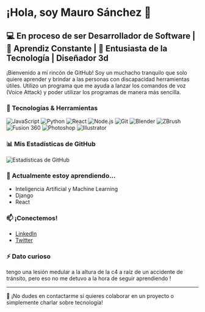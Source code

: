 # ¡Hola, soy Mauro Sánchez 👋

## 💻 En proceso de ser Desarrollador de Software | 🌱 Aprendiz Constante | 🚀 Entusiasta de la Tecnología | Diseñador 3d

¡Bienvenido a mi rincón de GitHub! Soy un muchacho tranquilo que solo quiere aprender y brindar a las personas con discapacidad herramientas útiles.
Utilizo un programa que me ayuda a lanzar los comandos de voz (Voice Attack) y poder utilizar los programas de manera más sencilla.

### 🔧 Tecnologías & Herramientas

![JavaScript](https://img.shields.io/badge/-JavaScript-F7DF1E?style=flat-square&logo=javascript&logoColor=black)
![Python](https://img.shields.io/badge/-Python-3776AB?style=flat-square&logo=Python&logoColor=white)
![React](https://img.shields.io/badge/-React-61DAFB?style=flat-square&logo=react&logoColor=black)
![Node.js](https://img.shields.io/badge/-Node.js-339933?style=flat-square&logo=node.js&logoColor=white)
![Git](https://img.shields.io/badge/-Git-F05032?style=flat-square&logo=git&logoColor=white)
![Blender](https://img.shields.io/badge/-Blender-F5792A?style=flat-square&logo=blender&logoColor=white)
![ZBrush](https://img.shields.io/badge/-ZBrush-1E88E5?style=flat-square&logo=zbrush&logoColor=white)
![Fusion 360](https://img.shields.io/badge/-Fusion%20360-0696D7?style=flat-square&logo=autodesk&logoColor=white)
![Photoshop](https://img.shields.io/badge/-Photoshop-31A8FF?style=flat-square&logo=adobe-photoshop&logoColor=white)
![Illustrator](https://img.shields.io/badge/-Illustrator-FF9A00?style=flat-square&logo=adobe-illustrator&logoColor=white)

### 📊 Mis Estadísticas de GitHub

![Estadísticas de GitHub](https://github-readme-stats.vercel.app/api?username=maurosanchezv&show_icons=true&theme=radical)

### 🌱 Actualmente estoy aprendiendo...

- Inteligencia Artificial y Machine Learning
- Django
- React

### 📫 ¡Conectemos!

- [LinkedIn](https://www.linkedin.com/in/mauro-sanchez-623b72319/)
- [Twitter](https://x.com/mauroxDs)

### ⚡ Dato curioso
tengo una lesión medular a la altura de la c4 a raíz de un accidente de tránsito, pero eso no me detuvo a la hora de seguir aprendiendo !


---

💬 ¡No dudes en contactarme si quieres colaborar en un proyecto o simplemente charlar sobre tecnología!
